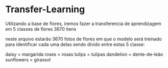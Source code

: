# Transfer-Learning
Utilizando a base de flores, iremos fazer a transferencia de aprendizagem em 5 classes de flores 3670 itens

neste arquivo estarão 3670 fotos de flores em que o modelo será treinado para identificar cada uma delas sendo
divido entre estas 5 classe:


daisy = margarida
roses = rosas
tulips = tulipas
dandelion = dente-de-leão
sunflowers = girassol

